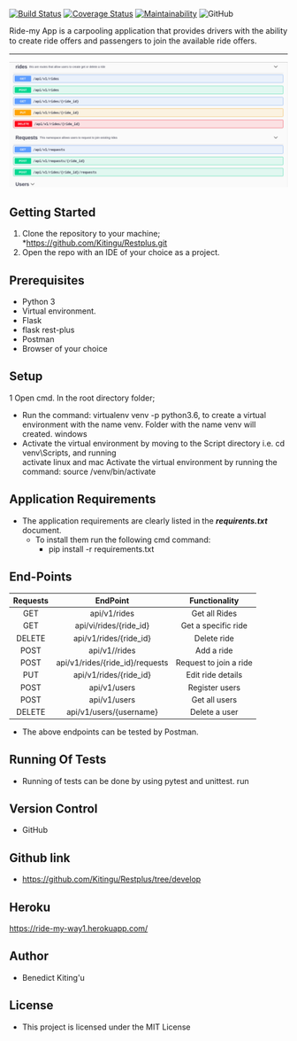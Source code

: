 [![Build Status](https://travis-ci.org/Kitingu/restplus.svg?branch=develop)](https://travis-ci.org/Kitingu/restplus)
[![Coverage Status](https://coveralls.io/repos/github/Kitingu/restplus/badge.svg?branch=develop)](https://coveralls.io/github/Kitingu/restplus?branch=develop)
[![Maintainability](https://api.codeclimate.com/v1/badges/decc4fdf78c5ca700f8c/maintainability)](https://codeclimate.com/github/Kitingu/restplus/maintainability)
![GitHub](https://img.shields.io/github/license/mashape/apistatus.svg)

 Ride-my App is a carpooling application that provides drivers with the ability to create ride oﬀers and passengers to join the available ride oﬀers.
***
![Home Image](main_pic.png)
## Getting Started
1. Clone the repository to your machine;
    *https://github.com/Kitingu/Restplus.git
2. Open the repo with an IDE of your choice as a project.
## Prerequisites
* Python 3
* Virtual environment.
* Flask
* flask rest-plus
* Postman
* Browser of your choice
## Setup
1 Open cmd. In the root directory folder;
* Run the command: virtualenv venv -p python3.6,  to create a virtual <br/>
 environment with the name venv. Folder with the name venv will <br>
 created.
 windows
* Activate the virtual environment by moving to the Script directory i.e. cd venv\Scripts, and running <br>
activate
linux and mac
Activate the virtual environment by running the command: source /venv/bin/activate
## Application Requirements
* The application requirements are clearly listed in the ***requirents.txt*** document.
   * To install them run the following cmd command:
     * pip install -r requirements.txt
## End-Points
|Requests     |   EndPoint                          | Functionality
|:-----------:|:-----------------------------------:|:--------------:
   GET        |  api/v1/rides                       | Get all Rides
   GET        |  api/vi/rides/{ride_id}             | Get a specific ride
   DELETE     |  api/v1/rides/{ride_id}             | Delete ride
   POST       |  api/v1//rides                      | Add a ride
   POST       |  api/v1/rides/{ride_id}/requests    | Request to join a ride
   PUT        |  api/v1/rides/{ride_id}             | Edit ride details
   POST       |  api/v1/users                       | Register users
   POST       |  api/v1/users                       | Get all users
   DELETE     |  api/v1/users/{username}            | Delete a user
* The above endpoints can be tested by Postman.

## Running Of Tests
* Running of tests can be done by using pytest and unittest.
    run


## Version Control
* GitHub

## Github link
* https://github.com/Kitingu/Restplus/tree/develop

## Heroku
https://ride-my-way1.herokuapp.com/

## Author
* Benedict Kiting'u

## License
* This project is licensed under the MIT License



